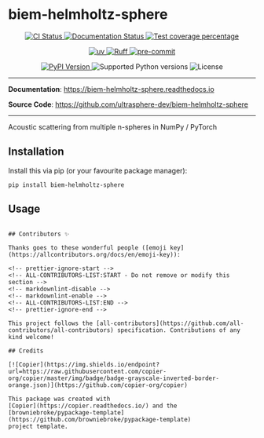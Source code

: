 # biem-helmholtz-sphere

<p align="center">
  <a href="https://github.com/ultrasphere-dev/biem-helmholtz-sphere/actions/workflows/ci.yml?query=branch%3Amain">
    <img src="https://img.shields.io/github/actions/workflow/status/ultrasphere-dev/biem-helmholtz-sphere/ci.yml?branch=main&label=CI&logo=github&style=flat-square" alt="CI Status" >
  </a>
  <a href="https://biem-helmholtz-sphere.readthedocs.io">
    <img src="https://img.shields.io/readthedocs/biem-helmholtz-sphere.svg?logo=read-the-docs&logoColor=fff&style=flat-square" alt="Documentation Status">
  </a>
  <a href="https://codecov.io/gh/ultrasphere-dev/biem-helmholtz-sphere">
    <img src="https://img.shields.io/codecov/c/github/ultrasphere-dev/biem-helmholtz-sphere.svg?logo=codecov&logoColor=fff&style=flat-square" alt="Test coverage percentage">
  </a>
</p>
<p align="center">
  <a href="https://github.com/astral-sh/uv">
    <img src="https://img.shields.io/endpoint?url=https://raw.githubusercontent.com/astral-sh/uv/main/assets/badge/v0.json" alt="uv">
  </a>
  <a href="https://github.com/astral-sh/ruff">
    <img src="https://img.shields.io/endpoint?url=https://raw.githubusercontent.com/astral-sh/ruff/main/assets/badge/v2.json" alt="Ruff">
  </a>
  <a href="https://github.com/pre-commit/pre-commit">
    <img src="https://img.shields.io/badge/pre--commit-enabled-brightgreen?logo=pre-commit&logoColor=white&style=flat-square" alt="pre-commit">
  </a>
</p>
<p align="center">
  <a href="https://pypi.org/project/biem-helmholtz-sphere/">
    <img src="https://img.shields.io/pypi/v/biem-helmholtz-sphere.svg?logo=python&logoColor=fff&style=flat-square" alt="PyPI Version">
  </a>
  <img src="https://img.shields.io/pypi/pyversions/biem-helmholtz-sphere.svg?style=flat-square&logo=python&amp;logoColor=fff" alt="Supported Python versions">
  <img src="https://img.shields.io/pypi/l/biem-helmholtz-sphere.svg?style=flat-square" alt="License">
</p>

---

**Documentation**: <a href="https://biem-helmholtz-sphere.readthedocs.io" target="_blank">https://biem-helmholtz-sphere.readthedocs.io </a>

**Source Code**: <a href="https://github.com/ultrasphere-dev/biem-helmholtz-sphere" target="_blank">https://github.com/ultrasphere-dev/biem-helmholtz-sphere </a>

---

Acoustic scattering from multiple n-spheres in NumPy / PyTorch

## Installation

Install this via pip (or your favourite package manager):

`pip install biem-helmholtz-sphere`

## Usage

```

## Contributors ✨

Thanks goes to these wonderful people ([emoji key](https://allcontributors.org/docs/en/emoji-key)):

<!-- prettier-ignore-start -->
<!-- ALL-CONTRIBUTORS-LIST:START - Do not remove or modify this section -->
<!-- markdownlint-disable -->
<!-- markdownlint-enable -->
<!-- ALL-CONTRIBUTORS-LIST:END -->
<!-- prettier-ignore-end -->

This project follows the [all-contributors](https://github.com/all-contributors/all-contributors) specification. Contributions of any kind welcome!

## Credits

[![Copier](https://img.shields.io/endpoint?url=https://raw.githubusercontent.com/copier-org/copier/master/img/badge/badge-grayscale-inverted-border-orange.json)](https://github.com/copier-org/copier)

This package was created with
[Copier](https://copier.readthedocs.io/) and the
[browniebroke/pypackage-template](https://github.com/browniebroke/pypackage-template)
project template.
```
